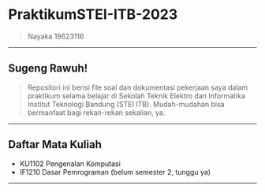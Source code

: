 # PraktikumSTEI-ITB-2023
> Nayaka
> 19623116
---
## Sugeng Rawuh!
> Repositori ini berisi file soal dan dokumentasi pekerjaan saya dalam praktikum selama belajar di Sekolah Teknik Elektro dan Informatika Institut Teknologi Bandung (STEI ITB). Mudah-mudahan bisa bermanfaat bagi rekan-rekan sekalian, ya.
---
## Daftar Mata Kuliah
- KU1102 Pengenalan Komputasi
- IF1210 Dasar Pemrograman (belum semester 2, tunggu ya)
---
